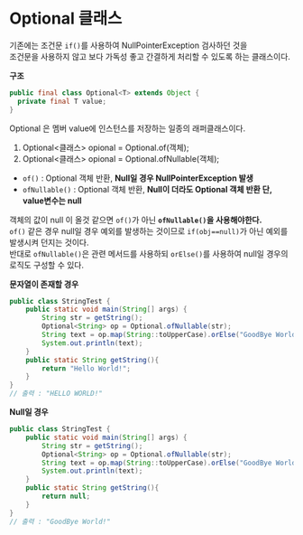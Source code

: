 # Optional 클래스  
기존에는 조건문 ```if()```를 사용하여 NullPointerException 검사하던 것을       
조건문을 사용하지 않고 보다 가독성 좋고 간결하게 처리할 수 있도록 하는 클래스이다.        
   
**구조**   
```java
public final class Optional<T> extends Object {
  private final T value;
}
``` 
Optional 은 멤버 value에 인스턴스를 저장하는 일종의 래퍼클래스이다.      
  
1. Optional<클래스> opional = Optional.of(객체);
2. Optional<클래스> opional = Optional.ofNullable(객체);
  
* ```of()``` : Optional 객체 반환, **Null일 경우 NullPointerException 발생**             
* ```ofNullable()``` : Optional 객체 반환, **Null이 더라도 Optional 객체 반환 단, value변수는 null**                
        
객체의 값이 null 이 올것 같으면 ```of()```가 아닌 **```ofNullable()```을 사용해야한다.**           
```of()``` 같은 경우 null일 경우 예외를 발생하는 것이므로 `if(obj==null)`가 아닌 예외를 발생시켜 던지는 것이다.           
반대로 ```ofNullable()```은 관련 메서드를 사용하되 ```orElse()```를 사용하여 null일 경우의 로직도 구성할 수 있다.   

**문자열이 존재할 경우**
```java
public class StringTest {
    public static void main(String[] args) {
        String str = getString();
        Optional<String> op = Optional.ofNullable(str);
        String text = op.map(String::toUpperCase).orElse("GoodBye World!");
        System.out.println(text);
    }
    public static String getString(){
        return "Hello World!";
    }
}
// 출력 : "HELLO WORLD!"        
```
      
**Null일 경우**
```java
public class StringTest {
    public static void main(String[] args) {
        String str = getString();
        Optional<String> op = Optional.ofNullable(str);
        String text = op.map(String::toUpperCase).orElse("GoodBye World!");
        System.out.println(text);
    }
    public static String getString(){
        return null;
    }
}
// 출력 : "GoodBye World!"     
```
   

